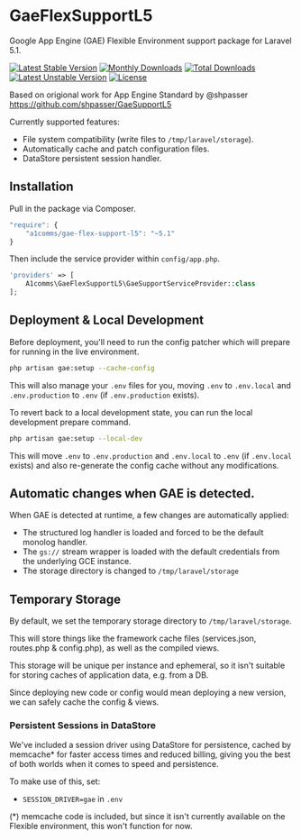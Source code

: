 # GaeFlexSupportL5

Google App Engine (GAE) Flexible Environment support package for Laravel 5.1.

[![Latest Stable Version](https://poser.pugx.org/a1comms/gae-flex-support-l5/v/stable)](https://packagist.org/packages/a1comms/gae-flex-support-l5)
[![Monthly Downloads](https://poser.pugx.org/a1comms/gae-flex-support-l5/d/monthly)](https://packagist.org/packages/a1comms/gae-flex-support-l5)
[![Total Downloads](https://poser.pugx.org/a1comms/gae-flex-support-l5/downloads)](https://packagist.org/packages/a1comms/gae-flex-support-l5)
[![Latest Unstable Version](https://poser.pugx.org/a1comms/gae-flex-support-l5/v/unstable)](https://packagist.org/packages/a1comms/gae-flex-support-l5)
[![License](https://poser.pugx.org/a1comms/gae-flex-support-l5/license)](https://packagist.org/packages/a1comms/gae-flex-support-l5)

Based on origional work for App Engine Standard by @shpasser https://github.com/shpasser/GaeSupportL5

Currently supported features:
 * File system compatibility (write files to `/tmp/laravel/storage`).
 * Automatically cache and patch configuration files.
 * DataStore persistent session handler.

 ## Installation

 Pull in the package via Composer.

 ```js
 "require": {
     "a1comms/gae-flex-support-l5": "~5.1"
 }
 ```

 Then include the service provider within `config/app.php`.

 ```php
 'providers' => [
     A1comms\GaeFlexSupportL5\GaeSupportServiceProvider::class
 ];
 ```

## Deployment & Local Development
Before deployment, you'll need to run the config patcher which will prepare for running in the live environment.

```bash
php artisan gae:setup --cache-config
```

This will also manage your `.env` files for you, moving `.env` to `.env.local` and `.env.production` to `.env` (if `.env.production` exists).

To revert back to a local development state, you can run the local development prepare command.

```bash
php artisan gae:setup --local-dev
```

This will move `.env` to `.env.production` and `.env.local` to `.env` (if `.env.local` exists) and also re-generate the config cache without any modifications.

## Automatic changes when GAE is detected.
When GAE is detected at runtime, a few changes are automatically applied:
 * The structured log handler is loaded and forced to be the default monolog handler.
 * The `gs://` stream wrapper is loaded with the default credentials from the underlying GCE instance.
 * The storage directory is changed to `/tmp/laravel/storage`

## Temporary Storage
By default, we set the temporary storage directory to `/tmp/laravel/storage`.

This will store things like the framework cache files (services.json, routes.php & config.php), as well as the compiled views.

This storage will be unique per instance and ephemeral, so it isn't suitable for storing caches of application data, e.g. from a DB.

Since deploying new code or config would mean deploying a new version, we can safely cache the config & views.

### Persistent Sessions in DataStore

We've included a session driver using DataStore for persistence, cached by memcache* for faster access times and reduced billing, giving you the best of both worlds when it comes to speed and persistence.

To make use of this, set:
- `SESSION_DRIVER=gae` in `.env`

(*) memcache code is included, but since it isn't currently available on the Flexible environment, this won't function for now.
